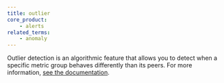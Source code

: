 ```yaml
---
title: outlier
core_product:
    - alerts
related_terms:
    - anomaly
---
```

Outlier detection is an algorithmic feature that allows you to detect when a specific metric group behaves differently than its peers. For more information, <a href="/monitors/types/outlier">see the documentation</a>.